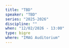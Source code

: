 ```yaml
---
title: "TBD"
speaker: "TBD"
series: "2025-2026"
discipline: ""
when: "12/02/2026 - 13:00"
type: bigre
where: "IMAG Auditorium"
---
```

